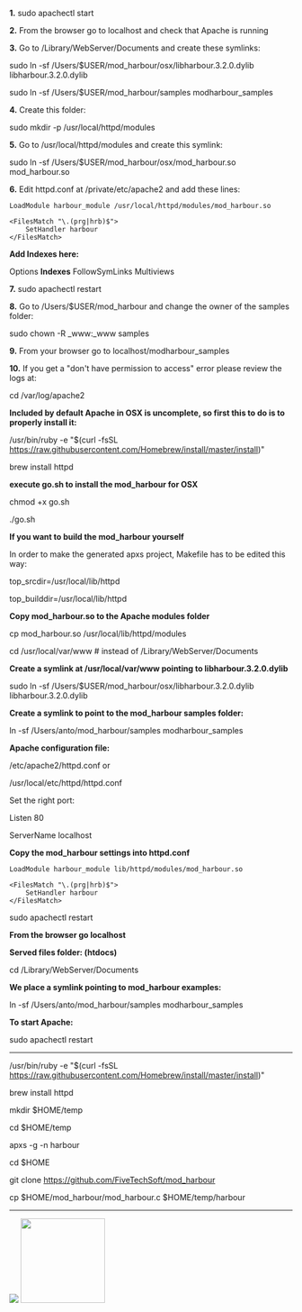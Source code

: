 **1.** sudo apachectl start

**2.** From the browser go to localhost and check that Apache is running

**3.** Go to /Library/WebServer/Documents and create these symlinks:

sudo ln -sf /Users/$USER/mod_harbour/osx/libharbour.3.2.0.dylib libharbour.3.2.0.dylib

sudo ln -sf /Users/$USER/mod_harbour/samples modharbour_samples

**4.** Create this folder:

sudo mkdir -p /usr/local/httpd/modules

**5.** Go to /usr/local/httpd/modules and create this symlink:

sudo ln -sf /Users/$USER/mod_harbour/osx/mod_harbour.so mod_harbour.so

**6.** Edit httpd.conf at /private/etc/apache2 and add these lines:

```
LoadModule harbour_module /usr/local/httpd/modules/mod_harbour.so

<FilesMatch "\.(prg|hrb)$">
    SetHandler harbour
</FilesMatch>
```

**Add Indexes here:**

Options **Indexes** FollowSymLinks Multiviews

**7.** sudo apachectl restart

**8.** Go to /Users/$USER/mod_harbour and change the owner of the samples folder:

sudo chown -R _www:_www samples

**9.** From your browser go to localhost/modharbour_samples

**10.** If you get a "don't have permission to access" error please review the logs at:

cd /var/log/apache2

**Included by default Apache in OSX is uncomplete, so first this to do is to properly install it:**

/usr/bin/ruby -e "$(curl -fsSL https://raw.githubusercontent.com/Homebrew/install/master/install)"

brew install httpd

**execute go.sh to install the mod_harbour for OSX**

chmod +x go.sh

./go.sh

**If you want to build the mod_harbour yourself**

In order to make the generated apxs project, Makefile has to be edited this way:

top_srcdir=/usr/local/lib/httpd

top_builddir=/usr/local/lib/httpd

**Copy mod_harbour.so to the Apache modules folder**

cp mod_harbour.so /usr/local/lib/httpd/modules

cd /usr/local/var/www    # instead of /Library/WebServer/Documents

**Create a symlink at /usr/local/var/www pointing to libharbour.3.2.0.dylib**

sudo ln -sf /Users/$USER/mod_harbour/osx/libharbour.3.2.0.dylib libharbour.3.2.0.dylib

**Create a symlink to point to the mod_harbour samples folder:**

ln -sf /Users/anto/mod_harbour/samples modharbour_samples

**Apache configuration file:**

/etc/apache2/httpd.conf  or

/usr/local/etc/httpd/httpd.conf

Set the right port: 

Listen 80

ServerName localhost

**Copy the mod_harbour settings into httpd.conf**

```
LoadModule harbour_module lib/httpd/modules/mod_harbour.so

<FilesMatch "\.(prg|hrb)$">
    SetHandler harbour
</FilesMatch>
```

sudo apachectl restart

**From the browser go localhost**

**Served files folder: (htdocs)**

cd /Library/WebServer/Documents

**We place a symlink pointing to mod_harbour examples:**

ln -sf /Users/anto/mod_harbour/samples modharbour_samples

**To start Apache:**

sudo apachectl restart

<hr>

/usr/bin/ruby -e "$(curl -fsSL https://raw.githubusercontent.com/Homebrew/install/master/install)"

brew install httpd

mkdir $HOME/temp

cd $HOME/temp

apxs -g -n harbour

cd $HOME

git clone https://github.com/FiveTechSoft/mod_harbour

cp $HOME/mod_harbour/mod_harbour.c $HOME/temp/harbour

***

[![](https://bitbucket.org/fivetech/screenshots/downloads/harbour.jpg)](https://harbour.github.io "The Harbour Project")
<a href="https://httpd.apache.org/" alt="The Apache HTTP Server Project"><img width="150" height="150" src="http://www.apache.org/img/support-apache.jpg"></a>
